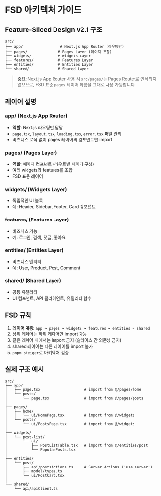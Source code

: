 # FSD 아키텍처 가이드

## Feature-Sliced Design v2.1 구조

```
src/
├── app/                 # Next.js App Router (라우팅만)
├── pages/              # Pages Layer (페이지 조합)
├── widgets/            # Widgets Layer
├── features/           # Features Layer
├── entities/           # Entities Layer
└── shared/             # Shared Layer
```

> **중요**: Next.js App Router 사용 시 `src/pages/`는 Pages Router로 인식되지 않으므로, FSD 표준 `pages` 레이어 이름을 그대로 사용 가능합니다.

## 레이어 설명

### app/ (Next.js App Router)

- **역할**: Next.js 라우팅만 담당
- `page.tsx`, `layout.tsx`, `loading.tsx`, `error.tsx` 파일 관리
- 비즈니스 로직 없이 pages 레이어의 컴포넌트만 import

### pages/ (Pages Layer)

- **역할**: 페이지 컴포넌트 (라우트별 페이지 구성)
- 여러 widgets와 features를 조합
- FSD 표준 레이어

### widgets/ (Widgets Layer)

- 독립적인 UI 블록
- 예: Header, Sidebar, Footer, Card 컴포넌트

### features/ (Features Layer)

- 비즈니스 기능
- 예: 로그인, 검색, 댓글, 좋아요

### entities/ (Entities Layer)

- 비즈니스 엔티티
- 예: User, Product, Post, Comment

### shared/ (Shared Layer)

- 공통 유틸리티
- UI 컴포넌트, API 클라이언트, 유틸리티 함수

## FSD 규칙

1. **레이어 계층**: `app → pages → widgets → features → entities → shared`
2. 상위 레이어는 하위 레이어만 import 가능
3. 같은 레이어 내에서는 import 금지 (슬라이스 간 의존성 금지)
4. shared 레이어는 다른 레이어를 import 불가
5. `pnpm steiger`로 아키텍처 검증

## 실제 구조 예시

```
src/
├── app/
│   ├── page.tsx                    # import from @/pages/home
│   └── posts/
│       └── page.tsx                # import from @/pages/posts
│
├── pages/
│   ├── home/
│   │   └── ui/HomePage.tsx         # import from @/widgets
│   └── posts/
│       └── ui/PostsPage.tsx        # import from @/widgets
│
├── widgets/
│   └── post-list/
│       └── ui/
│           ├── PostListTable.tsx   # import from @/entities/post
│           └── PopularPosts.tsx
│
├── entities/
│   └── post/
│       ├── api/postsActions.ts     # Server Actions ('use server')
│       ├── model/types.ts
│       └── ui/PostCard.tsx
│
└── shared/
    └── api/apiClient.ts
```

